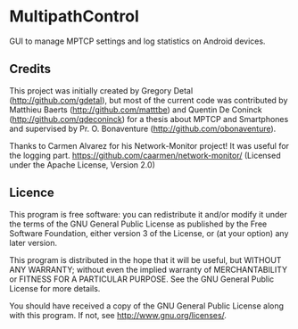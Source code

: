 MultipathControl
================

GUI to manage MPTCP settings and log statistics on Android devices.

Credits
-------

This project was initially created by Gregory Detal (http://github.com/gdetal),
but most of the current code was contributed by Matthieu Baerts (http://github.com/matttbe)
and Quentin De Coninck (http://github.com/qdeconinck) for a thesis about MPTCP and Smartphones
and supervised by Pr. O. Bonaventure (http://github.com/obonaventure).

Thanks to Carmen Alvarez for his Network-Monitor project! It was useful for the logging part.
https://github.com/caarmen/network-monitor/ (Licensed under the Apache License, Version 2.0)

Licence
-------

This program is free software: you can redistribute it and/or modify
it under the terms of the GNU General Public License as published by
the Free Software Foundation, either version 3 of the License, or
(at your option) any later version.

This program is distributed in the hope that it will be useful,
but WITHOUT ANY WARRANTY; without even the implied warranty of
MERCHANTABILITY or FITNESS FOR A PARTICULAR PURPOSE.  See the
GNU General Public License for more details.

You should have received a copy of the GNU General Public License
along with this program.  If not, see <http://www.gnu.org/licenses/>.
